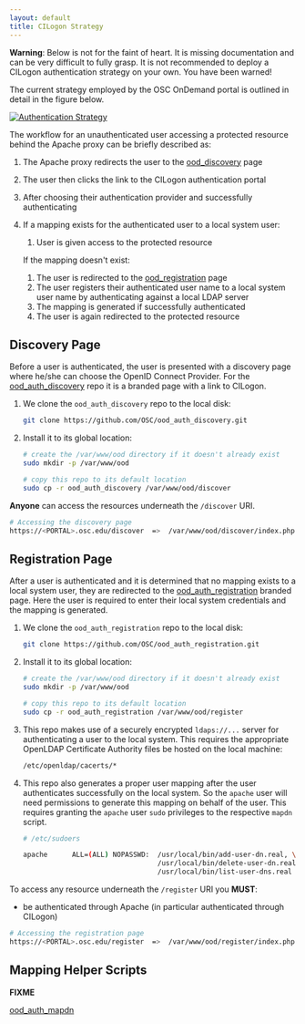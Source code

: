```yaml
---
layout: default
title: CILogon Strategy
---
```


**Warning**: Below is not for the faint of heart. It is missing documentation
and can be very difficult to fully grasp. It is not recommended to deploy a
CILogon authentication strategy on your own. You have been warned!

The current strategy employed by the OSC OnDemand portal is outlined in detail
in the figure below.

[![Authentication Strategy](http://www.plantuml.com/plantuml/png/jLLHRzem47xFhxX7U82WxWrfGrMBgahRYe1f3wEgNFi8reBFiWrhzkjd1mXa6CZQzIbAVFTzT_Tzvp3koC1rBZaccXadkTHCEVYEprz9rB_Tt7-cZ5JjsxqO9KcP3frFkwm-t0sdi71EstwQBiYwb6cTCExacZcimBVFMYPfL59mi6Yj93LJ-2Aj6q1BKNkVu3DAqZxy-D2xUeGn2ccGkpgfa9RJ6aqYy8YxIT5L_kdA3mgvwlKUuNQRKi28PVXQOl8JI0VIse_TRhSH-mJTVdGk17EYdn9dwiI0kCo3c5qoMSfMRa56_iP1e3jRyzO3zPfFOrL8E-yeyYzXG7kabVLlV47a9Gz-0gR4JDaLvzu2yrMU5n10KNdJUIYRR3ERkc0ppBywszNJN8tpIXpaSuCXXEqjFAzMBABSBUOOPX8LhoRh1kwIiDMwlT9xRz_K0cqxcb4glVG4A0R777jhL0a-5iR3Bm_JuTEtoN0CZi0Mrk7oAK3DLCi_83DI-C3ENEROJaWxK5IoI9N1d5PA902nSXJvWyYK3gARESnWvZj7Cp3XkDpP4y37yxyCTAw-ndB4Uoglh759QfWBvYflhSR5ZnucqqiTGEkPHB4HNx4bfffP-ukCQBz3RuTcqo801tTql1k2EsPApc7DSYd2aefmex3S_hlUOKKQpoYwOE_R-U6QHPd-pwgXtwmOloyjTld4GhMXbo9mXQ6STAW_W6ljwqEhITdOR_KF)](http://www.plantuml.com/plantuml/uml/jLPDRnen4BtlhvWZ761HUaDgITIWAbBR8A3g8KIHOm-BrSLZsLwQxQ-llNnkCR1DczDgrpFptinxOxYsZXbNBFE4SKS6RdB9CT7-c-HIC-NWEpv_9L7_zl7kCsMaQj_kn2X9gdJeVDXczU7JS0eBvxJjf-c2h4kPrW5BhfZ3NV7DivP96fKK72nQAqdD5Bv8wmRGKjJU9_YC2hGF3-zwLuymHY4DSbS75T9oMg5911vXDo6zop_D_838LQ_t2BURb196BCFN0fEVG3gGrhxlThkDq2VezgDp8PWJ_P0uKoS6n6KUnEoIoL9Mk0KP-Gi70Uuivuq7wfnFrzfLsdf7aNy90zfNAgn_umiYBtdm4p0bPieMd7iBp8iyBo4KHULDvqlPP9FPr0NhOVxHsPPFSpNEAt6Gpms64BQty7otOX7bRZ77C9EeU3LPr-Kk2RjRjrTwxzytjKJRZcPKIYyz08h1CSRU6hi47mlZuPVxwV3fssGu1aTWI-jm-HHApLJBFo0pKlZ0pbpcs4v8Er1KeKYLmPmA9HA061r5_Y0ofOFePWupcFdEqGnCEAvszaJXu_bVBdIENsCvuZrLLzQu0ZNC1NDLjrPZygFxoVHI1z1w9b6knLTiYQbcrlua8zflqDkXsRG8XOCxEjuDmHqp9UUmOhaKOKb5k55ORlzUxx0YZMSKNR2txVnmpQ98_sVLq6zM3DzJYrq-iL1jwAKCM64e9ntg3-16UtveDIaR_Lczzcpy7vhV)

The workflow for an unauthenticated user accessing a protected resource behind
the Apache proxy can be briefly described as:

1.  The Apache proxy redirects the user to the
    [ood_discovery](https://github.com/OSC/ood_auth_discovery/) page
2.  The user then clicks the link to the CILogon authentication portal
3.  After choosing their authentication provider and successfully
    authenticating
4.  If a mapping exists for the authenticated user to a local system user:

    1. User is given access to the protected resource

    If the mapping doesn't exist:

    1. The user is redirected to the
       [ood_registration](https://github.com/OSC/ood_auth_registration/) page
    2. The user registers their authenticated user name to a local system user
       name by authenticating against a local LDAP server
    3. The mapping is generated if successfully authenticated
    4. The user is again redirected to the protected resource

## Discovery Page

Before a user is authenticated, the user is presented with a discovery page
where he/she can choose the OpenID Connect Provider. For the
[ood_auth_discovery](https://github.com/OSC/ood_auth_discovery) repo it is a
branded page with a link to CILogon.

1.  We clone the `ood_auth_discovery` repo to the local disk:

    ```sh
    git clone https://github.com/OSC/ood_auth_discovery.git
    ```

2.  Install it to its global location:

    ```sh
    # create the /var/www/ood directory if it doesn't already exist
    sudo mkdir -p /var/www/ood

    # copy this repo to its default location
    sudo cp -r ood_auth_discovery /var/www/ood/discover
    ```

**Anyone** can access the resources underneath the `/discover` URI.

```sh
# Accessing the discovery page
https://<PORTAL>.osc.edu/discover  =>  /var/www/ood/discover/index.php
```

## Registration Page

After a user is authenticated and it is determined that no mapping exists to a
local system user, they are redirected to the
[ood_auth_registration](https://github.com/OSC/ood_auth_registration) branded
page. Here the user is required to enter their local system credentials and the
mapping is generated.

1.  We clone the `ood_auth_registration` repo to the local disk:

    ```sh
    git clone https://github.com/OSC/ood_auth_registration.git
    ```

2.  Install it to its global location:

    ```sh
    # create the /var/www/ood directory if it doesn't already exist
    sudo mkdir -p /var/www/ood

    # copy this repo to its default location
    sudo cp -r ood_auth_registration /var/www/ood/register
    ```

3.  This repo makes use of a securely encrypted `ldaps://...` server for
    authenticating a user to the local system. This requires the appropriate
    OpenLDAP Certificate Authority files be hosted on the local machine:

    ```sh
    /etc/openldap/cacerts/*
    ```

4.  This repo also generates a proper user mapping after the user authenticates
    successfully on the local system. So the `apache` user will need
    permissions to generate this mapping on behalf of the user. This requires
    granting the `apache` user `sudo` privileges to the respective `mapdn`
    script.

    ```sh
    # /etc/sudoers

    apache      ALL=(ALL) NOPASSWD:  /usr/local/bin/add-user-dn.real, \
                                     /usr/local/bin/delete-user-dn.real, \
                                     /usr/local/bin/list-user-dns.real
    ```

To access any resource underneath the `/register` URI you **MUST**:

  - be authenticated through Apache (in particular authenticated through
    CILogon)

```sh
# Accessing the registration page
https://<PORTAL>.osc.edu/register  =>  /var/www/ood/register/index.php
```

## Mapping Helper Scripts

**FIXME**

[ood_auth_mapdn](https://github.com/OSC/ood_auth_mapdn)

